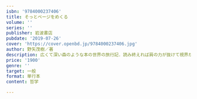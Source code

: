 ```yaml
---
isbn: '9784000237406'
title: そっとページをめくる
volume: ''
series: ''
publisher: 岩波書店
pubdate: '2019-07-26'
cover: 'https://cover.openbd.jp/9784000237406.jpg'
author: 野矢茂樹／著
description: 広くて深い森のような本の世界の旅行記．読み終えれば肩の力が抜けて視界が開ける．ページをめくる幸せに満ちた一冊．
price: '1900'
genre: ''
target: 一般
format: 単行本
content: 哲学

---
```

